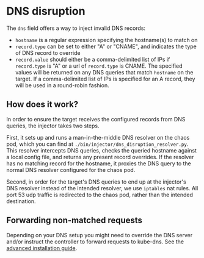 # DNS disruption

The `dns` field offers a way to inject invalid DNS records:

* `hostname` is a regular expression specifying the hostname(s) to match on
* `record.type` can be set to either "A" or "CNAME", and indicates the type of DNS record to override
* `record.value` should either be a comma-delimited list of IPs if `record.type` is "A" or a url of `record.type` is CNAME. The specified values will be returned on any DNS queries that match `hostname` on the target. If a comma-delimited list of IPs is specified for an A record, they will be used in a round-robin fashion.

## How does it work?

In order to ensure the target receives the configured records from DNS queries, the injector takes two steps.

First, it sets up and runs a man-in-the-middle DNS resolver on the chaos pod, which you can find at `./bin/injector/dns_disruption_resolver.py`. This resolver intercepts DNS queries, checks the queried hostname against a local config file, and returns any present record overrides. If the resolver has no matching record for the hostname, it proxies the DNS query to the normal DNS resolver configured for the chaos pod.

Second, in order for the target's DNS queries to end up at the injector's DNS resolver instead of the intended resolver, we use `iptables` nat rules. All port 53 udp traffic is redirected to the chaos pod, rather than the intended destination.

## Forwarding non-matched requests

Depending on your DNS setup you might need to override the DNS server and/or instruct the controller to forward requests to kube-dns. See the [advanced installation guide](installation.md#dns-resolution).
